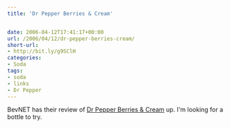 ```yaml
---
title: 'Dr Pepper Berries & Cream'


date: 2006-04-12T17:41:17+00:00
url: /2006/04/12/dr-pepper-berries-cream/
short-url:
- http://bit.ly/g9SClH
categories:
- Soda
tags:
- soda
- links
- Dr Pepper
---
```

BevNET has their review of <a href="http://www.bevnet.com/reviews/drpepper_berries/?emc=intellicontact&#038;m=281774&#038;v=3924197&#038;l=20">Dr Pepper Berries & Cream</a> up. I'm looking for a bottle to try.